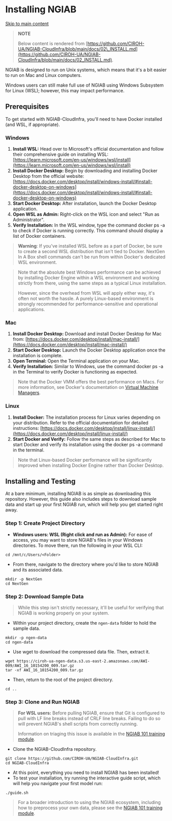 # Installing NGIAB

[Skip to main content](https://docs.ciroh.org/docs/products/ngiab/distributions/ngiab-docker/install/#__docusaurus_skipToContent_fallback)

> **NOTE**
>
>  Below content is rendered from [https://github.com/CIROH-UA/NGIAB-CloudInfra/blob/main/docs/02\_INSTALL.md](https://github.com/CIROH-UA/NGIAB-CloudInfra/blob/main/docs/02_INSTALL.md).

NGIAB is designed to run on Unix systems, which means that it's a bit easier to run on Mac and Linux computers.

Windows users can still make full use of NGIAB using Windows Subsystem for Linux (WSL); however, this may impact performance.

## Prerequisites

To get started with NGIAB-CloudInfra, you'll need to have Docker installed (and WSL, if appropriate).

### Windows

1. **Install WSL:** Head over to Microsoft's official documentation and follow their comprehensive guide on installing WSL: [https://learn.microsoft.com/en-us/windows/wsl/install](https://learn.microsoft.com/en-us/windows/wsl/install)
2. **Install Docker Desktop:** Begin by downloading and installing Docker Desktop from the official website: [https://docs.docker.com/desktop/install/windows-install/#install-docker-desktop-on-windows](https://docs.docker.com/desktop/install/windows-install/#install-docker-desktop-on-windows)
3. **Start Docker Desktop:** After installation, launch the Docker Desktop application.
4. **Open WSL as Admin:** Right-click on the WSL icon and select "Run as Administrator".
5. **Verify Installation:** In the WSL window, type the command docker ps -a to check if Docker is running correctly. This command should display a list of Docker containers.

> **Warning**: If you've installed WSL before as a part of Docker, be sure to create a second WSL distribution that isn't tied to Docker.
> NextGen In A Box shell commands can't be run from within Docker's dedicated WSL environment.

> Note that the absolute best Windows performance can be achieved by installing Docker Engine within a WSL environment and working strictly from there, using the same steps as a typical Linux installation.
>
> However, since the overhead from WSL will apply either way, it's often not worth the hassle. A purely Linux-based environment is strongly recommended for performance-sensitive and operational applications.

### Mac

1. **Install Docker Desktop:** Download and install Docker Desktop for Mac from: [https://docs.docker.com/desktop/install/mac-install/](https://docs.docker.com/desktop/install/mac-install/)
2. **Start Docker Desktop:** Launch the Docker Desktop application once the installation is complete.
3. **Open Terminal:** Open the Terminal application on your Mac.
4. **Verify Installation:** Similar to Windows, use the command docker ps -a in the Terminal to verify Docker is functioning as expected.

> Note that the Docker VMM offers the best performance on Macs. For more information, see Docker's documentation on [Virtual Machine Managers](https://docs.docker.com/desktop/features/vmm/).

### Linux

1. **Install Docker:** The installation process for Linux varies depending on your distribution. Refer to the official documentation for detailed instructions: [https://docs.docker.com/desktop/install/linux-install/](https://docs.docker.com/desktop/install/linux-install/)
2. **Start Docker and Verify:** Follow the same steps as described for Mac to start Docker and verify its installation using the docker ps -a command in the terminal.

> Note that Linux-based Docker performance will be significantly improved when installing Docker Engine rather than Docker Desktop.

## Installing and Testing

At a bare minimum, installing NGIAB is as simple as downloading this repository.
However, this guide also includes steps to download sample data and start up your first NGIAB run, which will help you get started right away.

### Step 1: Create Project Directory

- **Windows users: WSL (Right click and run as Admin):** For ease of access, you may want to store NGIAB's files in your Windows directories. To move there, run the following in your WSL CLI:

```
cd /mnt/c/Users/<Folder>
```

- From there, navigate to the directory where you'd like to store NGIAB and its associated data.

```
mkdir -p NextGen
cd NextGen
```

### Step 2: Download Sample Data

> While this step isn't strictly necessary, it'll be useful for verifying that NGIAB is working properly on your system.

- Within your project directory, create the `ngen-data` folder to hold the sample data.

```
mkdir -p ngen-data
cd ngen-data
```

- Use wget to download the compressed data file. Then, extract it.

```
wget https://ciroh-ua-ngen-data.s3.us-east-2.amazonaws.com/AWI-009/AWI_16_10154200_009.tar.gz
tar -xf AWI_16_10154200_009.tar.gz
```

- Then, return to the root of the project directory.

```
cd ..
```

### Step 3: Clone and Run NGIAB

> **For WSL users:** Before pulling NGIAB, ensure that Git is configured to pull with LF line breaks instead of CRLF line breaks. Failing to do so will prevent NGIAB's shell scripts from correctly running.
>
> Information on triaging this issue is available in the [NGIAB 101 training module](https://docs.ciroh.org/training-NGIAB-101/installation.html).

- Clone the NGIAB-CloudInfra repository.

```
git clone https://github.com/CIROH-UA/NGIAB-CloudInfra.git
cd NGIAB-CloudInfra
```

- At this point, everything you need to install NGIAB has been installed!
- To test your installation, try running the interactive guide script, which will help you navigate your first model run:

```
./guide.sh
```

> For a broader introduction to using the NGIAB ecosystem, including how to preprocess your own data, please see the [NGIAB 101 training module](https://docs.ciroh.org/training-NGIAB-101/).